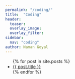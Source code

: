 ```yaml
---
permalink: "/coding/"
title:  "Coding"
header:
  teaser: 
  overlay_image: 
  overlay_filter: 
sidebar:
  nav: "coding"
author: Naman Goyal
---
```


<ul>
  {% for post in site.posts %}
    <li>
      <a href="{{ post.url }}">{{ post.title }}</a>
    </li>
  {% endfor %}
</ul>
